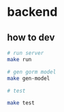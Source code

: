 # backend

## how to dev

```bash
# run server
make run

# gen gorm model 
make gen-model

# test

make test
```